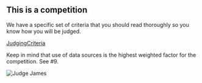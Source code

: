 ## This is a competition

We have a specific set of criteria that you should read thoroughly so you know how you will be judged.

[JudgingCriteria](http://gocode.colorado.gov/rules/judging-criteria/)

Keep in mind that use of data sources is the highest weighted factor for the competition. See #9.

![Judge James](https://media2.giphy.com/media/3HAYjf986boJO698zIY/giphy.gif)
